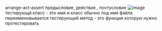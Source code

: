 arrange-act-assert
предысловие, действие , постусловие
![image](https://github.com/Hottabik/6semestr/assets/113089655/05ee474e-8a7a-40cb-829a-cd2185ae365e)
тестирующй класс - это имя и класс обычно под имя файла переименовывается
тестирующий метод - это функция которую нужно протестировать
